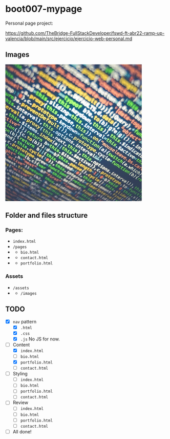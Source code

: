 # boot007-mypage

Personal page project:

https://github.com/TheBridge-FullStackDeveloper/fswd-ft-abr22-ramp-up-valencia/blob/main/src/ejercicio/ejercicio-web-personal.md

## Images

![foto](assets/images/code.jpg)

## Folder and files structure

### Pages:

- `index.html`
- `/pages`
- - `bio.html`
- - `contact.html`
- - `portfolio.html`

### Assets
- `/assets`
- - `/images`

## TODO

- [x] `nav` pattern
    - [x] `.html`
    - [x] `.css`
    - [x] `.js` No JS for now.
- [ ] Content
    - [x] `index.html`
    - [ ] `bio.html`
    - [x] `portfolio.html`
    - [ ] `contact.html`
- [ ] Styling
    - [ ] `index.html`
    - [ ] `bio.html`
    - [ ] `portfolio.html`
    - [ ] `contact.html`
- [ ] Review
    - [ ] `index.html`
    - [ ] `bio.html`
    - [ ] `portfolio.html`
    - [ ] `contact.html`
- [ ] All done!
